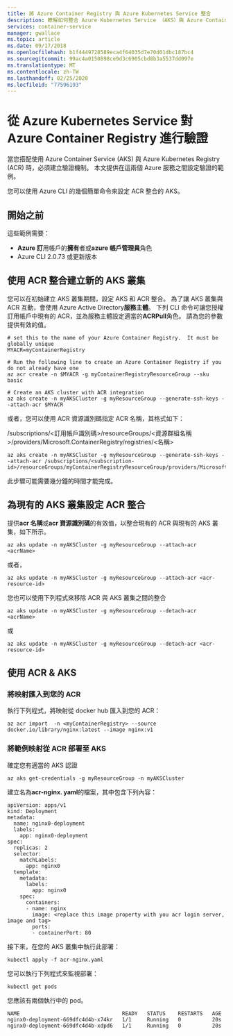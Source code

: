 ```yaml
---
title: 將 Azure Container Registry 與 Azure Kubernetes Service 整合
description: 瞭解如何整合 Azure Kubernetes Service （AKS）與 Azure Container Registry （ACR）
services: container-service
manager: gwallace
ms.topic: article
ms.date: 09/17/2018
ms.openlocfilehash: b1f4449728589eca4f64035d7e70d01dbc187bc4
ms.sourcegitcommit: 99ac4a0150898ce9d3c6905cbd8b3a5537dd097e
ms.translationtype: MT
ms.contentlocale: zh-TW
ms.lasthandoff: 02/25/2020
ms.locfileid: "77596193"
---
```

# <a name="authenticate-with-azure-container-registry-from-azure-kubernetes-service"></a>從 Azure Kubernetes Service 對 Azure Container Registry 進行驗證

當您搭配使用 Azure Container Service (AKS) 與 Azure Kubernetes Registry (ACR) 時，必須建立驗證機制。 本文提供在這兩個 Azure 服務之間設定驗證的範例。

您可以使用 Azure CLI 的幾個簡單命令來設定 ACR 整合的 AKS。

## <a name="before-you-begin"></a>開始之前

這些範例需要：

* **Azure 訂**用帳戶的**擁有**者或**azure 帳戶管理員**角色
* Azure CLI 2.0.73 或更新版本

## <a name="create-a-new-aks-cluster-with-acr-integration"></a>使用 ACR 整合建立新的 AKS 叢集

您可以在初始建立 AKS 叢集期間，設定 AKS 和 ACR 整合。  為了讓 AKS 叢集與 ACR 互動，會使用 Azure Active Directory**服務主體**。 下列 CLI 命令可讓您授權訂用帳戶中現有的 ACR，並為服務主體設定適當的**ACRPull**角色。 請為您的參數提供有效的值。 
```azurecli
# set this to the name of your Azure Container Registry.  It must be globally unique
MYACR=myContainerRegistry

# Run the following line to create an Azure Container Registry if you do not already have one
az acr create -n $MYACR -g myContainerRegistryResourceGroup --sku basic

# Create an AKS cluster with ACR integration
az aks create -n myAKSCluster -g myResourceGroup --generate-ssh-keys --attach-acr $MYACR

```
或者，您可以使用 ACR 資源識別碼指定 ACR 名稱，其格式如下：

/subscriptions/\<訂用帳戶識別碼\>/resourceGroups/\<資源群組名稱\>/providers/Microsoft.ContainerRegistry/registries/\<名稱\> 
 
```azurecli
az aks create -n myAKSCluster -g myResourceGroup --generate-ssh-keys --attach-acr /subscriptions/<subscription-id>/resourceGroups/myContainerRegistryResourceGroup/providers/Microsoft.ContainerRegistry/registries/myContainerRegistry
```

此步驟可能需要幾分鐘的時間才能完成。

## <a name="configure-acr-integration-for-existing-aks-clusters"></a>為現有的 AKS 叢集設定 ACR 整合

提供**acr 名稱**或**acr 資源識別碼**的有效值，以整合現有的 ACR 與現有的 AKS 叢集，如下所示。

```azurecli
az aks update -n myAKSCluster -g myResourceGroup --attach-acr <acrName>
```
或者，
```
az aks update -n myAKSCluster -g myResourceGroup --attach-acr <acr-resource-id>
```

您也可以使用下列程式來移除 ACR 與 AKS 叢集之間的整合
```azurecli
az aks update -n myAKSCluster -g myResourceGroup --detach-acr <acrName>
```
或
```
az aks update -n myAKSCluster -g myResourceGroup --detach-acr <acr-resource-id>
```

## <a name="working-with-acr--aks"></a>使用 ACR & AKS

### <a name="import-an-image-into-your-acr"></a>將映射匯入到您的 ACR

執行下列程式，將映射從 docker hub 匯入到您的 ACR：


```azurecli
az acr import  -n <myContainerRegistry> --source docker.io/library/nginx:latest --image nginx:v1
```

### <a name="deploy-the-sample-image-from-acr-to-aks"></a>將範例映射從 ACR 部署至 AKS

確定您有適當的 AKS 認證

```azurecli
az aks get-credentials -g myResourceGroup -n myAKSCluster
```

建立名為**acr-nginx. yaml**的檔案，其中包含下列內容：

```
apiVersion: apps/v1
kind: Deployment
metadata:
  name: nginx0-deployment
  labels:
    app: nginx0-deployment
spec:
  replicas: 2
  selector:
    matchLabels:
      app: nginx0
  template:
    metadata:
      labels:
        app: nginx0
    spec:
      containers:
      - name: nginx
        image: <replace this image property with you acr login server, image and tag>
        ports:
        - containerPort: 80
```

接下來，在您的 AKS 叢集中執行此部署：
```
kubectl apply -f acr-nginx.yaml
```

您可以執行下列程式來監視部署：
```
kubectl get pods
```
您應該有兩個執行中的 pod。
```
NAME                                 READY   STATUS    RESTARTS   AGE
nginx0-deployment-669dfc4d4b-x74kr   1/1     Running   0          20s
nginx0-deployment-669dfc4d4b-xdpd6   1/1     Running   0          20s
```

<!-- LINKS - external -->
[AKS AKS CLI]:  https://docs.microsoft.com/cli/azure/aks?view=azure-cli-latest#az-aks-create
